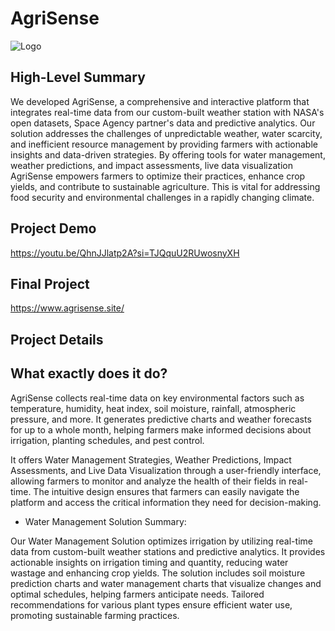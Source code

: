 
# AgriSense 

![Logo](https://github.com/user-attachments/assets/f2190a6a-b03b-43d3-9023-da673b7aab54)


## High-Level Summary

We developed AgriSense, a comprehensive and interactive platform that integrates real-time data from our custom-built weather station with NASA's open datasets, Space Agency partner's data and predictive analytics. Our solution addresses the challenges of unpredictable weather, water scarcity, and inefficient resource management by providing farmers with actionable insights and data-driven strategies. By offering tools for water management, weather predictions, and impact assessments, live data visualization AgriSense empowers farmers to optimize their practices, enhance crop yields, and contribute to sustainable agriculture. This is vital for addressing food security and environmental challenges in a rapidly changing climate.


## Project Demo

https://youtu.be/QhnJJlatp2A?si=TJQquU2RUwosnyXH

## Final Project

https://www.agrisense.site/

## Project Details

## What exactly does it do?
AgriSense collects real-time data on key environmental factors such as temperature, humidity, heat index, soil moisture, rainfall, atmospheric pressure, and more. It generates predictive charts and weather forecasts for up to a whole month, helping farmers make informed decisions about irrigation, planting schedules, and pest control. 

It offers Water Management Strategies, Weather Predictions, Impact Assessments, and Live Data Visualization through a user-friendly interface, allowing farmers to monitor and analyze the health of their fields in real-time. The intuitive design ensures that farmers can easily navigate the platform and access the critical information they need for decision-making.



- Water Management Solution Summary:

Our Water Management Solution optimizes irrigation by utilizing real-time data from custom-built weather stations and predictive analytics. It provides actionable insights on irrigation timing and quantity, reducing water wastage and enhancing crop yields. The solution includes soil moisture prediction charts and water management charts that visualize changes and optimal schedules, helping farmers anticipate needs. Tailored recommendations for various plant types ensure efficient water use, promoting sustainable farming practices.
